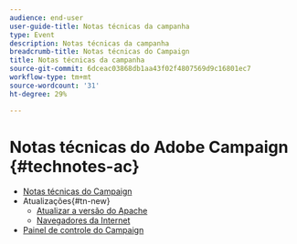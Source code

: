 ```yaml
---
audience: end-user
user-guide-title: Notas técnicas da campanha
type: Event
description: Notas técnicas da campanha
breadcrumb-title: Notas técnicas do Campaign
title: Notas técnicas da campanha
source-git-commit: 6dceac03868db1aa43f02f4807569d9c16801ec7
workflow-type: tm+mt
source-wordcount: '31'
ht-degree: 29%

---
```



# Notas técnicas do Adobe Campaign {#technotes-ac}

+ [Notas técnicas do Campaign](technotes-home.md)
+ Atualizações{#tn-new}
   + [Atualizar a versão do Apache](upgrades/apache.md)
   + [Navegadores da Internet](upgrades/browsers.md)
+ [Painel de controle do Campaign](https://experienceleague.adobe.com/docs/control-panel/using/control-panel-home.html?lang=pt-BR)
